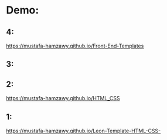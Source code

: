 # Demo:

## 4:
https://mustafa-hamzawy.github.io/Front-End-Templates

## 3:

## 2:
https://mustafa-hamzawy.github.io/HTML_CSS

## 1:
https://mustafa-hamzawy.github.io/Leon-Template-HTML-CSS-
